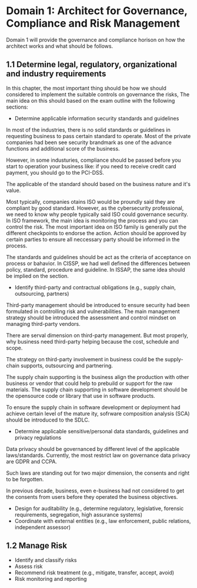 # Domain 1: Architect for Governance, Compliance and Risk Management

Domain 1 will provide the governance and compliance horison on how the architect works and what should be follows.

## 1.1 Determine legal, regulatory, organizational and industry requirements

In this chapter, the most important thing should be how we should considered to implement the suitable controls on governance the risks, The main idea on this should based on the exam outline with the following sections:

- Determine applicable information security standards and guidelines

In most of the industries, there is no solid standards or guidelines in requesting business to pass certain standard to operate. Most of the private companies had been see security brandmark as one of the advance functions and additional score of the business.

However, in some industuries, compliance should be passed before you start to operation your business like: if you need to receive credit card payment, you should go to the PCI-DSS.

The applicable of the standard should based on the business nature and it's value.

Most typically, companies otains ISO would be proundly said they are compliant by good standard. However, as the cybersecurity professional, we need to know why people typically said ISO could governance security. In ISO framework, the main idea is monitoring the process and you can control the risk. The most important idea on ISO family is generally put the different checkpoints to endorse the action. Action should be approved by certain parties to ensure all neccessary party should be informed in the process.

The standards and guidelines should be act as the criteria of acceptance on process or bahavior. In CISSP, we had well defined the differences between policy, standard, procedure and guideline. In ISSAP, the same idea should be implied on the section.

- Identify third-party and contractual obligations (e.g., supply chain, outsourcing, partners)

Third-party management should be introduced to ensure security had been formulated in controlling risk and vulnerabilities. The main management strategy should be introduced the assessment and control mindset on managing third-party vendors.

There are serval dimension on third-party management. But most properly, why business need third-party helping because the cost, schedule and scope. 

The strategy on third-party involvement in business could be the supply-chain supports, outsourcing and partnering.

The supply chain supporting is the business align the production with other business or vendor that could help to prebuild or support for the raw materials. The supply chain supporting in software development should be the opensource code or library that use in software products. 

To ensure the supply chain in software development or deployment had achieve certain level of the mature
ity, sofrware composition analysis (SCA) should be introduced to the SDLC.

- Determine applicable sensitive/personal data standards, guidelines and privacy regulations

Data privacy should be governanced by different level of the applicable laws/standards. Currently, the most restrict law on governance data privacy are GDPR and CCPA.

Such laws are standing out for two major dimension, the consents and right to be forgotten. 

In previous decade, business, even e-business had not considered to get the consents from users before they operated the business objectives. 


- Design for auditability (e.g., determine regulatory, legislative, forensic requirements, segregation, high assurance systems)
- Coordinate with external entities (e.g., law enforcement, public relations, independent assessor)

## 1.2 Manage Risk
- Identify and classify risks
- Assess risk
- Recommend risk treatment (e.g., mitigate, transfer, accept, avoid)
- Risk monitoring and reporting